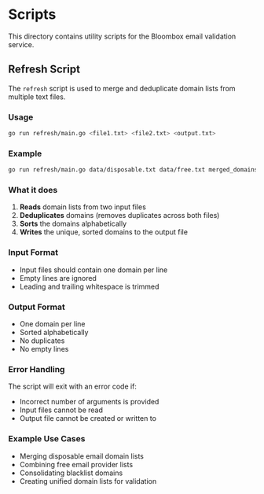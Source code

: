 # Scripts

This directory contains utility scripts for the Bloombox email validation service.

## Refresh Script

The `refresh` script is used to merge and deduplicate domain lists from multiple text files.

### Usage

```bash
go run refresh/main.go <file1.txt> <file2.txt> <output.txt>
```

### Example

```bash
go run refresh/main.go data/disposable.txt data/free.txt merged_domains.txt
```

### What it does

1. **Reads** domain lists from two input files
2. **Deduplicates** domains (removes duplicates across both files)
3. **Sorts** the domains alphabetically
4. **Writes** the unique, sorted domains to the output file

### Input Format

- Input files should contain one domain per line
- Empty lines are ignored
- Leading and trailing whitespace is trimmed

### Output Format

- One domain per line
- Sorted alphabetically
- No duplicates
- No empty lines

### Error Handling

The script will exit with an error code if:

- Incorrect number of arguments is provided
- Input files cannot be read
- Output file cannot be created or written to

### Example Use Cases

- Merging disposable email domain lists
- Combining free email provider lists
- Consolidating blacklist domains
- Creating unified domain lists for validation
